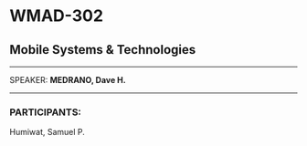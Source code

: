 # WMAD-302

## Mobile Systems & Technologies

---

SPEAKER: **MEDRANO, Dave H.**

---

### PARTICIPANTS:

Humiwat, Samuel P.